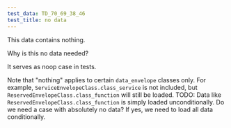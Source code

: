 ```yaml
---
test_data: TD_70_69_38_46
test_title: no data
---
```


This data contains nothing.

Why is this no data needed?

It serves as noop case in tests.

Note that "nothing" applies to certain `data_envelope` classes only.
For example,
`ServiceEnvelopeClass.class_service` is not included,
but `ReservedEnvelopeClass.class_function` will still be loaded.
TODO: Data like `ReservedEnvelopeClass.class_function` is simply loaded unconditionally.
      Do we need a case with absolutely no data? If yes, we need to load all data conditionally.

